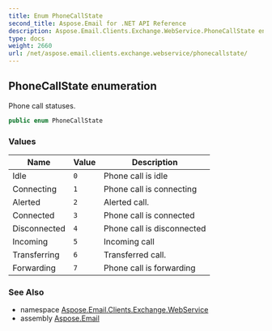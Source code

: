 ```yaml
---
title: Enum PhoneCallState
second_title: Aspose.Email for .NET API Reference
description: Aspose.Email.Clients.Exchange.WebService.PhoneCallState enum. Phone call statuses
type: docs
weight: 2660
url: /net/aspose.email.clients.exchange.webservice/phonecallstate/
---
```

## PhoneCallState enumeration

Phone call statuses.

```csharp
public enum PhoneCallState
```

### Values

| Name | Value | Description |
| --- | --- | --- |
| Idle | `0` | Phone call is idle |
| Connecting | `1` | Phone call is connecting |
| Alerted | `2` | Alerted call. |
| Connected | `3` | Phone call is connected |
| Disconnected | `4` | Phone call is disconnected |
| Incoming | `5` | Incoming call |
| Transferring | `6` | Transferred call. |
| Forwarding | `7` | Phone call is forwarding |

### See Also

* namespace [Aspose.Email.Clients.Exchange.WebService](../../aspose.email.clients.exchange.webservice/)
* assembly [Aspose.Email](../../)


